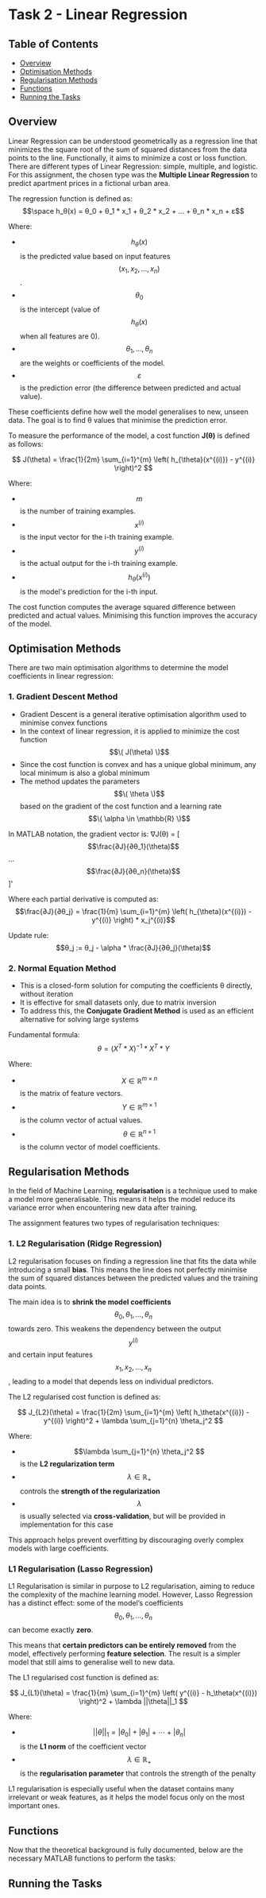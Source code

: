 # Task 2 - Linear Regression

## Table of Contents

- [Overview](#overview)
- [Optimisation Methods](#optimisation-methods)
- [Regularisation Methods](#regularisation-methods)
- [Functions](#functions)
- [Running the Tasks](#running-the-tasks)

## Overview

Linear Regression can be understood geometrically as a regression line that minimizes the square root of the sum of squared distances from the data points to the line. 
Functionally, it aims to minimize a cost or loss function. There are different types of Linear Regression: simple, multiple, and logistic.
For this assignment, the chosen type was the **Multiple Linear Regression** to predict apartment prices in a fictional urban area. 

The regression function is defined as:
$$\space h_θ(x) = θ_0 + θ_1 * x_1 + θ_2 * x_2 + ... + θ_n * x_n + ε$$

Where:
- $$h_θ(x)$$ is the predicted value based on input features $$(x_1, x_2, ..., x_n)$$.
- $$θ_0$$ is the intercept (value of $$h_θ(x)$$ when all features are 0).
- $$θ_1, ..., θ_n$$ are the weights or coefficients of the model.
- $$ε$$ is the prediction error (the difference between predicted and actual value).

These coefficients define how well the model generalises to new, unseen data. The goal is to find θ values that minimise the prediction error.

To measure the performance of the model, a cost function **J(θ)** is defined as follows:

$$
J(\theta) = \frac{1}{2m} \sum_{i=1}^{m} \left( h_{\theta}(x^{(i)}) - y^{(i)} \right)^2
$$

Where:
- $$m$$ is the number of training examples.
- $$x^{(i)}$$ is the input vector for the i-th training example.
- $$y^{(i)}$$ is the actual output for the i-th training example.
- $$h_θ(x^{(i)})$$ is the model's prediction for the i-th input.

The cost function computes the average squared difference between predicted and actual values. Minimising this function improves the accuracy of the model.

## Optimisation Methods

There are two main optimisation algorithms to determine the model coefficients in linear regression:

### 1. Gradient Descent Method

- Gradient Descent is a general iterative optimisation algorithm used to minimise convex functions
- In the context of linear regression, it is applied to minimize the cost function $$\( J(\theta) \)$$
- Since the cost function is convex and has a unique global minimum, any local minimum is also a global minimum
- The method updates the parameters $$\( \theta \)$$ based on the gradient of the cost function and a learning rate $$\( \alpha \in \mathbb{R} \)$$

In MATLAB notation, the gradient vector is:
 ∇J(θ) = [
$$\frac{∂J}{∂θ_1}(\theta)$$
...
$$\frac{∂J}{∂θ_n}(\theta)$$
]'

Where each partial derivative is computed as:  $$\frac{∂J}{∂θ_j} = \frac{1}{m} \sum_{i=1}^{m} \left( h_{\theta}(x^{(i)}) - y^{(i)} \right) * x_j^{(i)}$$

Update rule:  $$θ_j := θ_j - \alpha * \frac{∂J}{∂θ_j}(\theta)$$

### 2. Normal Equation Method

- This is a closed-form solution for computing the coefficients θ directly, without iteration
- It is effective for small datasets only, due to matrix inversion
- To address this, the **Conjugate Gradient Method** is used as an efficient alternative for solving large systems

Fundamental formula: $$θ = (X^{T} * X)^{-1} * X^{T} * Y$$

Where:
- $$X \in \mathbb{R}^{m \times n}$$ is the matrix of feature vectors.
- $$Y \in \mathbb{R}^{m \times 1}$$ is the column vector of actual values.
- $$θ \in \mathbb{R}^{n \times 1}$$ is the column vector of model coefficients.

## Regularisation Methods

In the field of Machine Learning, **regularisation** is a technique used to make a model more generalisable. 
This means it helps the model reduce its variance error when encountering new data after training.

The assignment features two types of regularisation techniques:

### 1. L2 Regularisation (Ridge Regression)

L2 regularisation focuses on finding a regression line that fits the data while introducing a small **bias**. 
This means the line does not perfectly minimise the sum of squared distances between the predicted values and the training data points.

The main idea is to **shrink the model coefficients** $$θ_0, θ_1, \dots, θ_n$$ towards zero. 
This weakens the dependency between the output $$y^{(i)}$$ and certain input features  $$x_1, x_2, \dots, x_n$$, leading to a model that depends less on individual predictors.

The L2 regularised cost function is defined as:

$$
J_{L2}(\theta) = \frac{1}{2m} \sum_{i=1}^{m} \left( h_\theta(x^{(i)}) - y^{(i)} \right)^2 + \lambda \sum_{j=1}^{n} \theta_j^2
$$

Where:
- $$\lambda \sum_{j=1}^{n} \theta_j^2 $$ is the **L2 regularization term**
- $$\lambda \in \mathbb{R}_+ $$ controls the **strength of the regularization**
- $$\lambda$$ is usually selected via **cross-validation**, but will be provided in implementation for this case

This approach helps prevent overfitting by discouraging overly complex models with large coefficients.

### L1 Regularisation (Lasso Regression)

L1 Regularisation is similar in purpose to L2 regularisation, aiming to reduce the complexity of the machine learning model. 
However, Lasso Regression has a distinct effect: some of the model’s coefficients $$θ_0, θ_1, \dots, θ_n$$ can become exactly **zero**.

This means that **certain predictors can be entirely removed** from the model, effectively performing **feature selection**. 
The result is a simpler model that still aims to generalise well to new data.

The L1 regularised cost function is defined as:

$$
J_{L1}(\theta) = \frac{1}{m} \sum_{i=1}^{m} \left( y^{(i)} - h_\theta(x^{(i)}) \right)^2 + \lambda ||\theta||_1
$$

Where:
- $$||\theta||_1 = |\theta_0| + |\theta_1| + \cdots + |\theta_n|$$ is the **L1 norm** of the coefficient vector
- $$\lambda \in \mathbb{R}_+$$ is the **regularisation parameter** that controls the strength of the penalty

L1 regularisation is especially useful when the dataset contains many irrelevant or weak features, as it helps the model focus only on the most important ones.

## Functions

Now that the theoretical background is fully documented, below are the necessary MATLAB functions to perform the tasks:



## Running the Tasks
